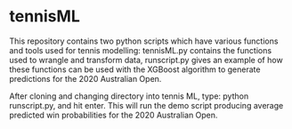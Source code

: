 # tennisML

This repository contains two python scripts which have various functions and tools used for tennis modelling: tennisML.py contains the functions used to wrangle and transform data, runscript.py gives an example of how these functions can be used with the XGBoost algorithm to generate predictions for the 2020 Australian Open.

After cloning and changing directory into tennis ML, type: python runscript.py, and hit enter. This will run the demo script producing average predicted win probabilities for the 2020 Australian Open.
